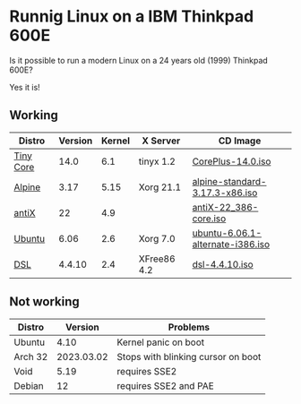 # Runnig Linux on a IBM Thinkpad 600E

Is it possible to run a modern Linux on a
24 years old (1999) Thinkpad 600E?

Yes it is!

## Working

| Distro                                  | Version | Kernel | X Server    | CD Image
| --------------------------------------- | ------- | ------ | ----------- | -------------------------------------------------------------------------------------------------------------------------
| [Tiny Core](http://tinycorelinux.net)   | 14.0    | 6.1    | tinyx 1.2   | [CorePlus-14.0.iso](http://tinycorelinux.net/14.x/x86/release/CorePlus-14.0.iso)
| [Alpine](https://www.alpinelinux.org/)  | 3.17    | 5.15   | Xorg 21.1   | [alpine-standard-3.17.3-x86.iso](https://dl-cdn.alpinelinux.org/alpine/v3.17/releases/x86/alpine-standard-3.17.3-x86.iso)
| [antiX](https://antixlinux.com/)        | 22      | 4.9    |             | [antiX-22_386-core.iso](https://sourceforge.net/projects/antix-linux/files/Final/antiX-22/antiX-22_386-core.iso/download)
| [Ubuntu](https://ubuntu.com)            | 6.06    | 2.6    | Xorg 7.0    | [ubuntu-6.06.1-alternate-i386.iso](https://old-releases.ubuntu.com/releases/6.06.2/ubuntu-6.06.1-alternate-i386.iso)
| [DSL](http://www.damnsmalllinux.org)    | 4.4.10  | 2.4    | XFree86 4.2 | [dsl-4.4.10.iso](https://distro.ibiblio.org/damnsmall/current/dsl-4.4.10.iso)

## Not working

| Distro    | Version    | Problems
| --------- | ---------- | ----------------------------------
| Ubuntu    | 4.10       | Kernel panic on boot
| Arch 32   | 2023.03.02 | Stops with blinking cursor on boot
| Void      | 5.19       | requires SSE2
| Debian    | 12         | requires SSE2 and PAE
